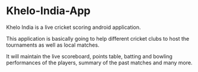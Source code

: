 # Khelo-India-App

Khelo India is a live cricket scoring android application.

This application is basically going to help different cricket clubs to host the tournaments as well as local matches.

It will maintain the live scoreboard, points table, batting and bowling performances of the players, summary of the past matches and many more.
